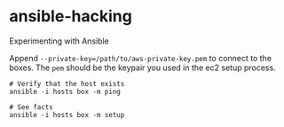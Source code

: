 # ansible-hacking
Experimenting with Ansible

Append `--private-key=/path/to/aws-private-key.pem` to connect to the boxes. The `pem` should be the keypair you used in the ec2 setup process.

```
# Verify that the host exists
ansible -i hosts box -m ping

# See facts
ansible -i hosts box -m setup
``` 
